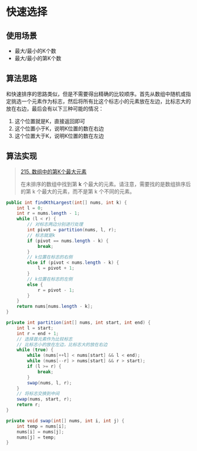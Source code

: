  # 快速选择

## 使用场景

- 最大/最小的K个数
- 最大/最小的第K个数

## 算法思路

和快速排序的思路类似，但是不需要得出精确的比较顺序。首先从数组中随机或指定挑选一个元素作为标志，然后将所有比这个标志小的元素放在左边，比标志大的放在右边，最后会有以下三种可能的情况：

1. 这个位置就是K，直接返回即可
2. 这个位置小于K，说明K位置的数在右边
3. 这个位置大于K，说明K位置的数在左边

## 算法实现

> [215. 数组中的第K个最大元素](https://leetcode-cn.com/problems/kth-largest-element-in-an-array/)
>
>在未排序的数组中找到第 **k** 个最大的元素。请注意，需要找的是数组排序后的第 k 个最大的元素，而不是第 k 个不同的元素。

```java
public int findKthLargest(int[] nums, int k) {
    int l = 0;
    int r = nums.length - 1;
    while (l < r) {
        // 对标志两边分别进行处理
        int pivot = partition(nums, l, r);
        // 标志就是k
        if (pivot == nums.length - k) {
            break;
        }
        // k位置在标志的右侧
        else if (pivot < nums.length - k) {
            l = pivot + 1;
        }
        // k位置在标志的左侧
        else {
            r = pivot - 1;
        }
    }
    return nums[nums.length - k];
}

private int partition(int[] nums, int start, int end) {
    int l = start;
    int r = end + 1;
    // 选择首元素作为比较标志
    // 比标志小的放在左边，比标志大的放在右边
    while (true) {
        while (nums[++l] < nums[start] && l < end);
        while (nums[--r] > nums[start] && r > start);
        if (l >= r) {
            break;
        }
        swap(nums, l, r);
    }
    // 将标志交换到中间
    swap(nums, start, r);
    return r;
}

private void swap(int[] nums, int i, int j) {
    int temp = nums[i];
    nums[i] = nums[j];
    nums[j] = temp;
}
```



